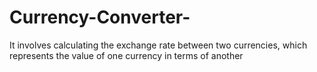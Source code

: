 # Currency-Converter-
It involves calculating the exchange rate between two currencies, which represents the value of one currency in terms of another
